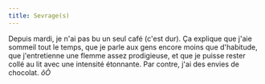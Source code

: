 ```yaml
---
title: Sevrage(s)
---
```


Depuis mardi, je n'ai pas bu un seul café (c'est dur). Ça explique que j'aie
sommeil tout le temps, que je parle aux gens encore moins que d'habitude, que
j'entretienne une flemme assez prodigieuse, et que je puisse rester collé au
lit avec une intensité étonnante. Par contre, j'ai des envies de chocolat.
_ôÒ_

